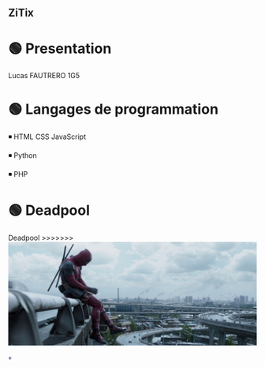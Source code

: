 ## ZiTix

# 🟢 Presentation
Lucas FAUTRERO 1G5

# 🟢 Langages de programmation
◾️ HTML CSS JavaScript

◾️ Python

◾️ PHP

# 🟢 Deadpool
Deadpool >>>>>>>
![Deadpool Landscape](/deadpool.jpg)

```diff
+ 
```
